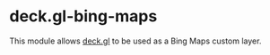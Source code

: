 # deck.gl-bing-maps

This module allows [deck.gl](https://deck.gl) to be used as a Bing Maps custom layer.
